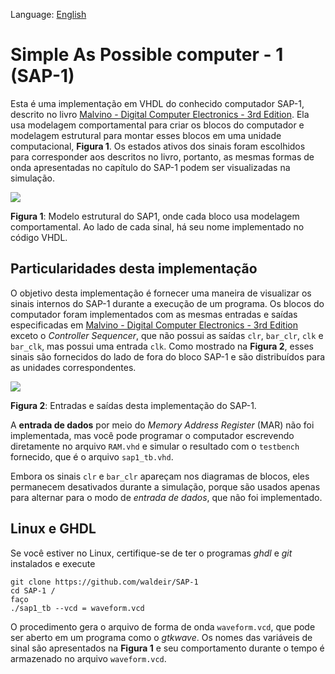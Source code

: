 Language: [English](https://github.com/waldeir/SAP-1)

# Simple As Possible computer - 1 (SAP-1)

Esta é uma implementação em VHDL do conhecido computador SAP-1, descrito no
livro [Malvino - Digital Computer Electronics - 3rd Edition][book]. Ela usa
modelagem comportamental para criar os blocos do computador e modelagem
estrutural para montar esses blocos em uma unidade computacional, **Figura 1**.
Os estados ativos dos sinais foram escolhidos para corresponder aos descritos
no livro, portanto, as mesmas formas de onda apresentadas no capítulo do SAP-1
podem ser visualizadas na simulação.

![](images/block_diagram_sap1.png)

**Figura 1**: Modelo estrutural do SAP1, onde cada bloco usa modelagem
comportamental. Ao lado de cada sinal, há seu nome implementado no código VHDL.

## Particularidades desta implementação

O objetivo desta implementação é fornecer uma maneira de visualizar os sinais
internos do SAP-1 durante a execução de um programa. Os blocos
do computador foram implementados com as mesmas entradas e saídas especificadas
em [Malvino - Digital Computer Electronics - 3rd Edition][book] exceto o
*Controller Sequencer*, que não possui as saídas `clr`, `bar_clr`, `clk` e `bar_clk`,
mas possui uma entrada `clk`. Como mostrado na **Figura 2**, esses sinais são
fornecidos do lado de fora do bloco SAP-1 e são distribuídos para as unidades
correspondentes.




![](images/sap1_top_level.png)

**Figura 2**: Entradas e saídas desta implementação do SAP-1.

A **entrada de dados** por meio do *Memory Address Register* (MAR) não foi
implementada, mas você pode programar o computador escrevendo diretamente no
arquivo `RAM.vhd` e simular o resultado com o `testbench` fornecido, que é o
arquivo `sap1_tb.vhd`.

Embora os sinais `clr` e `bar_clr` apareçam nos diagramas de blocos, eles
permanecem desativados durante a simulação, porque são usados
apenas para alternar para o modo de *entrada de dados*, que não foi
implementado. 


## Linux e GHDL

Se você estiver no Linux, certifique-se de ter o programas *ghdl* e *git* instalados e
execute

```
git clone https://github.com/waldeir/SAP-1
cd SAP-1 /
faço
./sap1_tb --vcd = waveform.vcd
```


O procedimento gera o arquivo de forma de onda `waveform.vcd`, que pode ser
aberto em um programa como o *gtkwave*. Os nomes das variáveis de
sinal são apresentados na **Figura 1** e seu comportamento durante o tempo é
armazenado no arquivo `waveform.vcd`.

[book]:https://www.amazon.com/Digital-Computer-Electronics-Albert-Malvino/dp/0028005945 "https://www.amazon.com/Digital-Computer-Electronics-Albert-Malvino/dp/0028005945"
